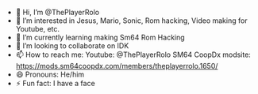 - 👋 Hi, I’m @ThePlayerRolo
- 👀 I’m interested in Jesus, Mario, Sonic, Rom hacking, Video making for Youtube, etc.
- 🌱 I’m currently learning making Sm64 Rom Hacking
- 💞️ I’m looking to collaborate on IDK
- 📫 How to reach me: Youtube: @ThePlayerRolo  SM64 CoopDx modsite: https://mods.sm64coopdx.com/members/theplayerrolo.1650/
- 😄 Pronouns: He/him
- ⚡ Fun fact: I have a face


